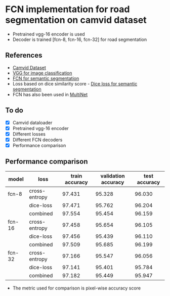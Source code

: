 # FCN implementation for road segmentation on camvid dataset

* Pretrained vgg-16 encoder is used
* Decoder is trained [fcn-8, fcn-16, fcn-32] for road segmentation

## References
* [Camvid Dataset](http://web4.cs.ucl.ac.uk/staff/g.brostow/MotionSegRecData/)
* [VGG for image classification](https://arxiv.org/pdf/1409.1556.pdf)
* [FCN for semantic segmentation](https://arxiv.org/pdf/1605.06211.pdf)
* Loss based on dice similarity score - [Dice loss for semantic segmentation](https://arxiv.org/pdf/1803.11078.pdf)
* FCN has also been used in [MultiNet](https://arxiv.org/pdf/1612.07695.pdf)

## To do
- [x] Camvid dataloader 
- [x] Pretrained vgg-16 encoder
- [x] Different losses
- [x] Different FCN decoders
- [x] Performance comparison

## Performance comparison
|model |      loss         | train accuracy | validation accuracy | test accuracy | 
|------|-------------------|----------------|---------------------|---------------|
|fcn-8 |   cross-entropy   |     97.431     |        95.328       |     96.030    |
|      |   dice-loss       |     97.471     |        95.762       |     96.204    |
|      |   combined        |     97.554     |        95.454       |     96.159    |
|fcn-16|   cross-entropy   |     97.458     |        95.654       |     96.105    |
|      |   dice-loss       |     97.456     |        95.439       |     96.110    |
|      |   combined        |     97.509     |        95.685       |     96.199    |
|fcn-32|   cross-entropy   |     97.166     |        95.547       |     96.056    |
|      |   dice-loss       |     97.141     |        95.401       |     95.784    | 
|      |   combined        |     97.182     |        95.449       |     95.947    |

* The metric used for comparison is pixel-wise accuracy score
